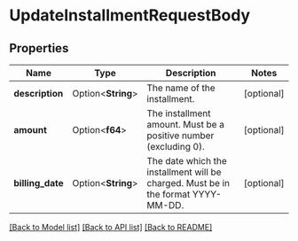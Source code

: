 # UpdateInstallmentRequestBody

## Properties

Name | Type | Description | Notes
------------ | ------------- | ------------- | -------------
**description** | Option<**String**> | The name of the installment. | [optional]
**amount** | Option<**f64**> | The installment amount. Must be a positive number (excluding 0). | [optional]
**billing_date** | Option<**String**> | The date which the installment will be charged. Must be in the format YYYY-MM-DD. | [optional]

[[Back to Model list]](../README.md#documentation-for-models) [[Back to API list]](../README.md#documentation-for-api-endpoints) [[Back to README]](../README.md)


